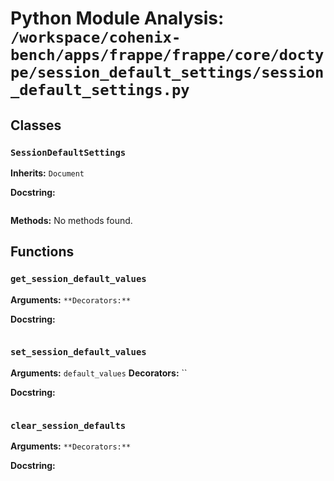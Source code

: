 # Python Module Analysis: `/workspace/cohenix-bench/apps/frappe/frappe/core/doctype/session_default_settings/session_default_settings.py`

## Classes

### `SessionDefaultSettings`
**Inherits:** `Document`


**Docstring:**
```

```

**Methods:**
No methods found.




## Functions

### `get_session_default_values`
**Arguments:** ``
**Decorators:** ``

**Docstring:**
```

```
### `set_session_default_values`
**Arguments:** `default_values`
**Decorators:** ``

**Docstring:**
```

```
### `clear_session_defaults`
**Arguments:** ``
**Decorators:** ``

**Docstring:**
```

```

